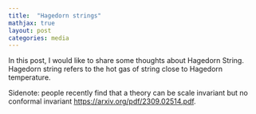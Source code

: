```yaml
---
title:  "Hagedorn strings"
mathjax: true
layout: post
categories: media
---
```


In this post, I would like to share some thoughts about Hagedorn String. 
Hagedorn string refers to the hot gas of string close to Hagedorn temperature. 

Sidenote: people recently find that a theory can be scale invariant but no conformal invariant https://arxiv.org/pdf/2309.02514.pdf.
